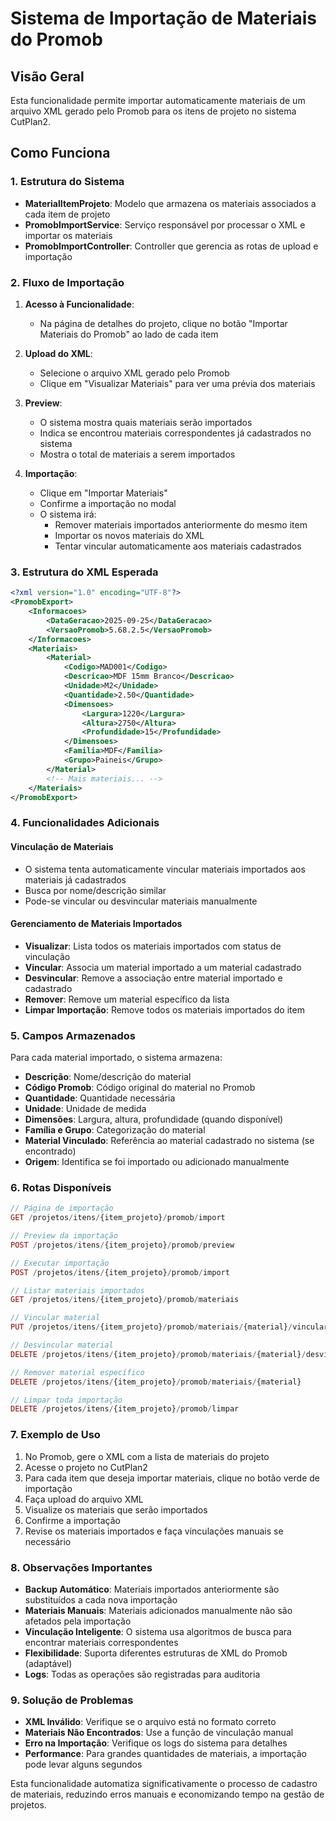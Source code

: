 # Sistema de Importação de Materiais do Promob

## Visão Geral
Esta funcionalidade permite importar automaticamente materiais de um arquivo XML gerado pelo Promob para os itens de projeto no sistema CutPlan2.

## Como Funciona

### 1. Estrutura do Sistema
- **MaterialItemProjeto**: Modelo que armazena os materiais associados a cada item de projeto
- **PromobImportService**: Serviço responsável por processar o XML e importar os materiais
- **PromobImportController**: Controller que gerencia as rotas de upload e importação

### 2. Fluxo de Importação

1. **Acesso à Funcionalidade**: 
   - Na página de detalhes do projeto, clique no botão "Importar Materiais do Promob" ao lado de cada item

2. **Upload do XML**:
   - Selecione o arquivo XML gerado pelo Promob
   - Clique em "Visualizar Materiais" para ver uma prévia dos materiais

3. **Preview**:
   - O sistema mostra quais materiais serão importados
   - Indica se encontrou materiais correspondentes já cadastrados no sistema
   - Mostra o total de materiais a serem importados

4. **Importação**:
   - Clique em "Importar Materiais"
   - Confirme a importação no modal
   - O sistema irá:
     - Remover materiais importados anteriormente do mesmo item
     - Importar os novos materiais do XML
     - Tentar vincular automaticamente aos materiais cadastrados

### 3. Estrutura do XML Esperada

```xml
<?xml version="1.0" encoding="UTF-8"?>
<PromobExport>
    <Informacoes>
        <DataGeracao>2025-09-25</DataGeracao>
        <VersaoPromob>5.68.2.5</VersaoPromob>
    </Informacoes>
    <Materiais>
        <Material>
            <Codigo>MAD001</Codigo>
            <Descricao>MDF 15mm Branco</Descricao>
            <Unidade>M2</Unidade>
            <Quantidade>2.50</Quantidade>
            <Dimensoes>
                <Largura>1220</Largura>
                <Altura>2750</Altura>
                <Profundidade>15</Profundidade>
            </Dimensoes>
            <Familia>MDF</Familia>
            <Grupo>Paineis</Grupo>
        </Material>
        <!-- Mais materiais... -->
    </Materiais>
</PromobExport>
```

### 4. Funcionalidades Adicionais

#### Vinculação de Materiais
- O sistema tenta automaticamente vincular materiais importados aos materiais já cadastrados
- Busca por nome/descrição similar
- Pode-se vincular ou desvincular materiais manualmente

#### Gerenciamento de Materiais Importados
- **Visualizar**: Lista todos os materiais importados com status de vinculação
- **Vincular**: Associa um material importado a um material cadastrado
- **Desvincular**: Remove a associação entre material importado e cadastrado
- **Remover**: Remove um material específico da lista
- **Limpar Importação**: Remove todos os materiais importados do item

### 5. Campos Armazenados

Para cada material importado, o sistema armazena:
- **Descrição**: Nome/descrição do material
- **Código Promob**: Código original do material no Promob
- **Quantidade**: Quantidade necessária
- **Unidade**: Unidade de medida
- **Dimensões**: Largura, altura, profundidade (quando disponível)
- **Família e Grupo**: Categorização do material
- **Material Vinculado**: Referência ao material cadastrado no sistema (se encontrado)
- **Origem**: Identifica se foi importado ou adicionado manualmente

### 6. Rotas Disponíveis

```php
// Página de importação
GET /projetos/itens/{item_projeto}/promob/import

// Preview da importação
POST /projetos/itens/{item_projeto}/promob/preview

// Executar importação
POST /projetos/itens/{item_projeto}/promob/import

// Listar materiais importados
GET /projetos/itens/{item_projeto}/promob/materiais

// Vincular material
PUT /projetos/itens/{item_projeto}/promob/materiais/{material}/vincular

// Desvincular material
DELETE /projetos/itens/{item_projeto}/promob/materiais/{material}/desvincular

// Remover material específico
DELETE /projetos/itens/{item_projeto}/promob/materiais/{material}

// Limpar toda importação
DELETE /projetos/itens/{item_projeto}/promob/limpar
```

### 7. Exemplo de Uso

1. No Promob, gere o XML com a lista de materiais do projeto
2. Acesse o projeto no CutPlan2
3. Para cada item que deseja importar materiais, clique no botão verde de importação
4. Faça upload do arquivo XML
5. Visualize os materiais que serão importados
6. Confirme a importação
7. Revise os materiais importados e faça vinculações manuais se necessário

### 8. Observações Importantes

- **Backup Automático**: Materiais importados anteriormente são substituídos a cada nova importação
- **Materiais Manuais**: Materiais adicionados manualmente não são afetados pela importação
- **Vinculação Inteligente**: O sistema usa algoritmos de busca para encontrar materiais correspondentes
- **Flexibilidade**: Suporta diferentes estruturas de XML do Promob (adaptável)
- **Logs**: Todas as operações são registradas para auditoria

### 9. Solução de Problemas

- **XML Inválido**: Verifique se o arquivo está no formato correto
- **Materiais Não Encontrados**: Use a função de vinculação manual
- **Erro na Importação**: Verifique os logs do sistema para detalhes
- **Performance**: Para grandes quantidades de materiais, a importação pode levar alguns segundos

Esta funcionalidade automatiza significativamente o processo de cadastro de materiais, reduzindo erros manuais e economizando tempo na gestão de projetos.